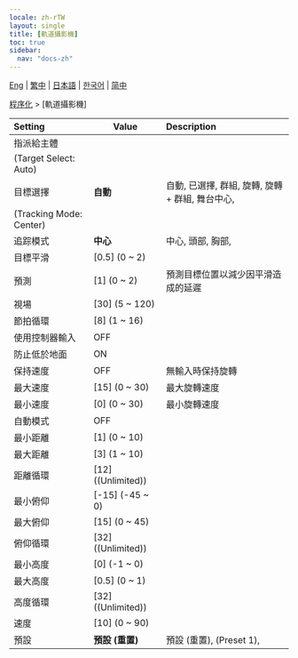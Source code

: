 ```yaml
---
locale: zh-rTW
layout: single
title: [軌道攝影機]
toc: true
sidebar:
  nav: "docs-zh"
---
```

[Eng](/dancexr/menu/2025.4/motion/orbit_cam) | [繁中](/tw/dancexr/menu/2025.4/motion/orbit_cam) | [日本語](/jp/dancexr/menu/2025.4/motion/orbit_cam) | [한국어](/kr/dancexr/menu/2025.4/motion/orbit_cam) | [简中](/zh/dancexr/menu/2025.4/motion/orbit_cam)

[程序化](../menu#程序化) > [軌道攝影機]



| Setting | Value | Description |
| :--- | --- | :--- |
| 指派給主體 || 
| (Target Select: Auto) || 
| 目標選擇 | **自動** | 自動, 已選擇, 群組, 旋轉, 旋轉 + 群組, 舞台中心,  |
| (Tracking Mode: Center) || 
| 追踪模式 | **中心** | 中心, 頭部, 胸部,  |
| 目標平滑 | [0.5] (0 ~ 2) | 
| 預測 | [1] (0 ~ 2) | 預測目標位置以減少因平滑造成的延遲
| 視場 | [30] (5 ~ 120) | 
| 節拍循環 | [8] (1 ~ 16) | 
| 使用控制器輸入 | OFF | 
| 防止低於地面 | ON | 
| 保持速度 | OFF | 無輸入時保持旋轉
| 最大速度 | [15] (0 ~ 30) | 最大旋轉速度
| 最小速度 | [0] (0 ~ 30) | 最小旋轉速度
| 自動模式 | OFF | 
| 最小距離 | [1] (0 ~ 10) | 
| 最大距離 | [3] (1 ~ 10) | 
| 距離循環 | [12] ((Unlimited)) | 
| 最小俯仰 | [-15] (-45 ~ 0) | 
| 最大俯仰 | [15] (0 ~ 45) | 
| 俯仰循環 | [32] ((Unlimited)) | 
| 最小高度 | [0] (-1 ~ 0) | 
| 最大高度 | [0.5] (0 ~ 1) | 
| 高度循環 | [32] ((Unlimited)) | 
| 速度 | [10] (0 ~ 90) | 
| 預設 | **預設 (重置)** | 預設 (重置), (Preset 1),  |
